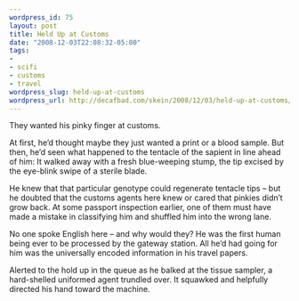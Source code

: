 ```yaml
--- 
wordpress_id: 75
layout: post
title: Held Up at Customs
date: "2008-12-03T22:08:32-05:00"
tags: 
- 
- scifi
- customs
- travel
wordpress_slug: held-up-at-customs
wordpress_url: http://decafbad.com/skein/2008/12/03/held-up-at-customs/
---
```



They wanted his pinky finger at customs.

At first, he’d thought maybe they just wanted a print or a blood sample. But then, he’d seen what happened to the tentacle of the sapient in line ahead of him: It walked away with a fresh blue-weeping stump, the tip excised by the eye-blink swipe of a sterile blade.

He knew that that particular genotype could regenerate tentacle tips – but he doubted that the customs agents here knew or cared that pinkies didn’t grow back. At some passport inspection earlier, one of them must have made a mistake in classifying him and shuffled him into the wrong lane.

No one spoke English here – and why would they? He was the first human being ever to be processed by the gateway station. All he’d had going for him was the universally encoded information in his travel papers.

Alerted to the hold up in the queue as he balked at the tissue sampler, a hard-shelled uniformed agent trundled over. It squawked and helpfully directed his hand toward the machine.
